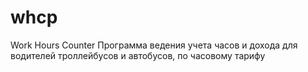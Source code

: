 # whcp
Work Hours Counter
Программа ведения учета часов и дохода для водителей троллейбусов и автобусов, по часовому тарифу
